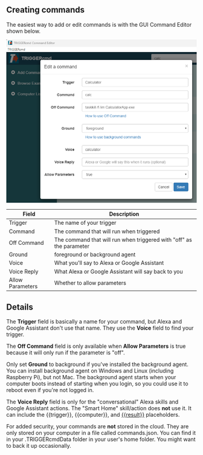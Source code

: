 ## Creating commands

The easiest way to add or edit commands is with the GUI Command Editor shown below.

![GUI Editor](./images/gui-editor.png)

| Field | Description |
| --- | ----------- |
| Trigger | The name of your trigger |
| Command | The command that will run when triggered |
| Off Command | The command that will run when triggered with "off" as the parameter |
| Ground | foreground or background agent |
| Voice | What you'll say to Alexa or Google Assistant |
| Voice Reply | What Alexa or Google Assistant will say back to you |
| Allow Parameters | Whether to allow parameters |

## Details

The **Trigger** field is basically a name for your command, but Alexa and Google Assistant don't use that name.  They use the **Voice** field to find your trigger.  

The **Off Command** field is only available when **Allow Parameters** is true because it will only run if the parameter is "off".  

Only set **Ground** to background if you've installed the background agent.  You can install background agent on Windows and Linux (including Raspberry Pi), but not Mac.  The background agent starts when your computer boots instead of starting when you login, so you could use it to reboot even if you're not logged in.  

The **Voice Reply** field is only for the "conversational" Alexa skills and Google Assistant actions.  The "Smart Home" skill/action does **not** use it.  It can include the {{trigger}}, {{computer}}, and [{{result}}](https://www.triggercmd.com/forum/topic/422/have-alexa-or-google-assistant-say-the-result-of-a-command) placeholders.  

For added security, your commands are **not** stored in the cloud.  They are only stored on your computer in a file called commands.json.  You can find it in your .TRIGGERcmdData folder in your user's home folder.  You might want to back it up occasionally.  